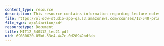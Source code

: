 ```yaml
---
content_type: resource
description: This resource contains information regarding lecture notes.
file: https://ol-ocw-studio-app-qa.s3.amazonaws.com/courses/12-540-principles-of-the-global-positioning-system-spring-2012/6908062005bd33e4447c0d20949bdfab_MIT12_540S12_lec21.pdf
file_type: application/pdf
resourcetype: Document
title: MIT12_540S12_lec21.pdf
uid: 69080620-05bd-33e4-447c-0d20949bdfab
---
```

